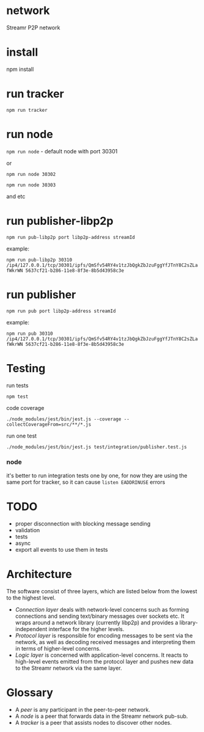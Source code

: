 # network

Streamr P2P network

# install

npm install

# run tracker

`npm run tracker`

# run node

`npm run node` - default node with port 30301

or

`npm run node 30302`

`npm run node 30303`

and etc

# run publisher-libp2p

`npm run pub-libp2p port libp2p-address streamId`

example:

`npm run pub-libp2p 30310 /ip4/127.0.0.1/tcp/30301/ipfs/QmSfv54RY4v1tzJbQgkZbJzuFggYfJTnY8C2sZLafWkrWN 5637cf21-b286-11e8-8f3e-8b5d43958c3e`

# run publisher

`npm run pub port libp2p-address streamId`

example:

`npm run pub 30310 /ip4/127.0.0.1/tcp/30301/ipfs/QmSfv54RY4v1tzJbQgkZbJzuFggYfJTnY8C2sZLafWkrWN 5637cf21-b286-11e8-8f3e-8b5d43958c3e`

# Testing
run tests

`npm test`

code coverage

`./node_modules/jest/bin/jest.js --coverage --collectCoverageFrom=src/**/*.js`

run one test

`./node_modules/jest/bin/jest.js test/integration/publisher.test.js`

### node
it's better to run integration tests one by one, for now they are using the same port for tracker, so it can cause `listen EADDRINUSE` errors  

# TODO

- proper disconnection with blocking message sending
- validation
- tests
- async
- export all events to use them in tests

# Architecture

The software consist of three layers, which are listed below from the lowest to the highest level.

- _Connection layer_ deals with network-level concerns such as forming connections and sending text/binary messages
over sockets etc. It wraps around a network library (currently libp2p) and provides a library-independent interface for
the higher levels.
- _Protocol layer_ is responsible for encoding messages to be sent via the network, as well as decoding received
messages and interpreting them in terms of higher-level concerns.
- _Logic layer_ is concerned with application-level concerns. It reacts to high-level events emitted from the protocol
layer and pushes new data to the Streamr network via the same layer.

# Glossary
- A _peer_ is any participant in the peer-to-peer network.
- A _node_ is a peer that forwards data in the Streamr network pub-sub.
- A _tracker_ is a peer that assists nodes to discover other nodes.